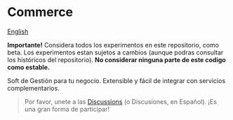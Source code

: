 # Commerce

[English](README.md)

**Importante!** Considera todos los experimentos en este repositorio, como beta. Los experimentos estan sujetos a cambios (aunque podras consultar los históricos del repositorio). **No considerar ninguna parte de este codigo como estable.**

Soft de Gestión para tu negocio. Extensible y fácil de integrar con servicios complementarios.

> Por favor, unete a las [Discussions](https://github.com/luisgizirian/commerce/discussions) (o Discusiones, en Español). ¡Es una gran forma de participar!